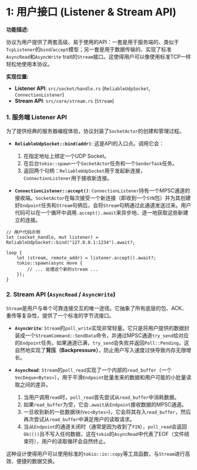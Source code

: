 # 1: 用户接口 (Listener & Stream API)

**功能描述:**

协议为用户提供了两套高级、易于使用的API：一套是用于服务端的、类似于`TcpListener`的`bind`/`accept`模型；另一套是用于数据传输的、实现了标准`AsyncRead`和`AsyncWrite` trait的`Stream`接口。这使得用户可以像使用标准TCP一样轻松地使用本协议。

**实现位置:**

- **Listener API**: `src/socket/handle.rs` (`ReliableUdpSocket`, `ConnectionListener`)
- **Stream API**: `src/core/stream.rs` (`Stream`)

### 1. 服务端 Listener API

为了提供经典的服务器编程体验，协议封装了`SocketActor`的创建和管理过程。

- **`ReliableUdpSocket::bind(addr)`**: 这是API的入口点。调用它会：
    1.  在指定地址上绑定一个UDP Socket。
    2.  在后台`tokio::spawn`一个`SocketActor`任务和一个`SenderTask`任务。
    3.  返回两个句柄：`ReliableUdpSocket`用于发起新连接，`ConnectionListener`用于接收新连接。

- **`ConnectionListener::accept()`**:
  `ConnectionListener`持有一个MPSC通道的接收端。`SocketActor`在每次接受一个新连接（即收到一个`SYN`包）并为其创建好`Endpoint`任务和`Stream`句柄后，会将`Stream`句柄通过此通道发送过来。用户代码可以在一个循环中调用`.accept().await`来异步地、逐一地获取这些新建立的连接。

```rust,ignore
// 用户代码示例
let (socket_handle, mut listener) = ReliableUdpSocket::bind("127.0.0.1:1234").await?;

loop {
    let (stream, remote_addr) = listener.accept().await?;
    tokio::spawn(async move {
        // ... 处理这个新的stream ...
    });
}
```

### 2. Stream API (`AsyncRead` / `AsyncWrite`)

`Stream`是用户与单个可靠连接交互的唯一途径。它抽象了所有底层的包、ACK、重传等复杂性，提供了一个标准的字节流接口。

- **`AsyncWrite`**:
  `Stream`的`poll_write`实现非常轻量。它只是将用户提供的数据封装成一个`StreamCommand::SendData`命令，并通过MPSC通道`try_send`给对应的`Endpoint`任务。如果通道已满，`try_send`会失败并返回`Poll::Pending`，这自然地实现了**背压（Backpressure）**，防止用户写入速度过快导致内存无限增长。

- **`AsyncRead`**:
  `Stream`的`poll_read`实现了一个内部的`read_buffer`（一个`VecDeque<Bytes>`），用于平滑`Endpoint`批量发来的数据和用户可能的小批量读取之间的差异。
  1.  当用户调用`read`时，`poll_read`首先尝试从`read_buffer`中消耗数据。
  2.  如果`read_buffer`为空，它会`.await`从`Endpoint`接收数据的MPSC通道。
  3.  一旦收到新的一批数据块(`Vec<Bytes>`)，它会将其存入`read_buffer`，然后再次尝试从`read_buffer`中满足用户的读取请求。
  4.  当从`Endpoint`的通道关闭时（通常是因为收到了`FIN`），`poll_read`会返回`Ok(())`且不写入任何数据，这在`tokio`的`AsyncRead`中代表了EOF（文件结束符），用户的读取循环会自然终止。

这种设计使得用户可以使用标准的`tokio::io::copy`等工具函数，与`Stream`进行高效、便捷的数据交换。 